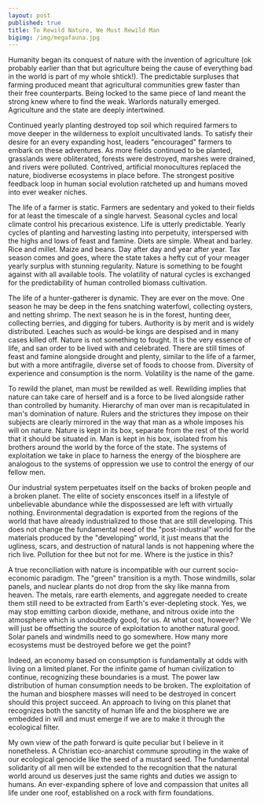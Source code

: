 ```yaml
---
layout: post
published: true
title: To Rewild Nature, We Must Rewild Man
bigimg: /img/megafauna.jpg
---
```


Humanity began its conquest of nature with the invention of agriculture (ok probably earlier than that but agriculture being the cause of everything bad in the world is part of my whole shtick!). The predictable surpluses that farming produced meant that agricultural communities grew faster than their free counterparts. Being locked to the same piece of land meant the strong knew where to find the weak. Warlords naturally emerged. Agriculture and the state are deeply intertwined.

Continued yearly planting destroyed top soil which required farmers to move deeper in the wilderness to exploit uncultivated lands. To satisfy their desire for an every expanding host, leaders "encouraged" farmers to embark on these adventures. As more fields continued to be planted, grasslands were obliterated, forests were destroyed, marshes were drained, and rivers were polluted.  Contrived, artificial monocultures replaced the nature, biodiverse ecosystems in place before. The strongest positive feedback loop in human social evolution ratcheted up and humans moved into ever weaker niches.

The life of a farmer is static. Farmers are sedentary and yoked to their fields for at least the timescale of a single harvest. Seasonal cycles and local climate control his precarious existence. Life is utterly predictable. Yearly cycles of planting and harvesting lasting into perpetuity, interspersed with the highs and lows of feast and famine. Diets are simple. Wheat and barley. Rice and millet. Maize and beans. Day after day and year after year. Tax season comes and goes, where the state takes a hefty cut of your meager yearly surplus with stunning regularity. Nature is something to be fought against with all available tools. The volatility of natural cycles is exchanged for the predictability of human controlled biomass cultivation.

The life of a hunter-gatherer is dynamic. They are ever on the move. One season he may be deep in the fens snatching waterfowl, collecting oysters, and netting shrimp. The next season he is in the forest, hunting deer, collecting berries, and digging for tubers. Authority is by merit and is widely distributed. Leaches such as would-be kings are despised and in many cases killed off.  Nature is not something to fought. It is the very essence of life, and san order to be lived with and celebrated. There are still times of feast and famine alongside drought and plenty, similar to the life of a farmer, but with a more antifragile, diverse set of foods to choose from. Diversity of experience and consumption is the norm. Volatility is the name of the game.

To rewild the planet, man must be rewilded as well. Rewilding implies that nature can take care of herself and is a force to be lived alongside rather than controlled by humanity. Hierarchy of man over man is recapitulated in man's domination of nature. Rulers and the strictures they impose on their subjects are clearly mirrored in the way that man as a whole imposes his will on nature. Nature is kept in its box, separate from the rest of the world that it should be situated in. Man is kept in his box, isolated from his brothers around the world by the force of the state. The systems of exploitation we take in place to harness the energy of the biosphere are analogous to the systems of oppression we use to control the energy of our fellow men.

Our industrial system perpetuates itself on the backs of broken people and a broken planet. The elite of society ensconces itself in a lifestyle of unbelievable abundance while the dispossessed are left with virtually nothing. Environmental degradation is exported from the regions of the world that have already industrialized to those that are still developing. This does not change the fundamental need of the "post-industrial" world for the materials produced by the "developing" world, it just means that the ugliness, scars, and destruction of natural lands is not happening where the rich live. Pollution for thee but not for me. Where is the justice in this?

A true reconciliation with nature is incompatible with our current socio-economic paradigm. The "green" transition is a myth. Those windmills, solar panels, and nuclear plants do not drop from the sky like manna from heaven. The metals, rare earth elements, and aggregate needed to create them still need to be extracted from Earth's ever-depleting stock. Yes, we may stop emitting carbon dioxide, methane, and nitrous oxide into the atmosphere which is undoubtedly good, for us. At what cost, however? We will just be offsetting the source of exploitation to another natural good. Solar panels and windmills need to go somewhere. How many more ecosystems must be destroyed before we get the point?

Indeed, an economy based on consumption is fundamentally at odds with living on a limited planet. For the infinite game of human civilization to continue, recognizing these boundaries is a must. The power law distribution of human consumption needs to be broken. The exploitation of the human and biosphere masses will need to be destroyed in concert should this project succeed. An approach to living on this planet that recognizes both the sanctity of human life and the biosphere we are embedded in will and must emerge if we are to make it through the ecological filter.

My own view of the path forward is quite peculiar but I believe in it nonetheless. A Christian eco-anarchist commune sprouting in the wake of our ecological genocide like the seed of a mustard seed. The fundamental solidarity of all men will be extended to the recognition that the natural world around us deserves just the same rights and duties we assign to humans. An ever-expanding sphere of love and compassion that unites all life under one roof, established on a rock with firm foundations. 
